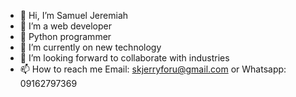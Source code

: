 - 👋 Hi, I’m Samuel Jeremiah
- 👀 I’m a web developer
- 🥰 Python programmer 
- 🌱 I’m currently on new technology 
- 💞️ I’m looking forward to collaborate with industries 
- 📫 How to reach me Email: skjerryforu@gmail.com or Whatsapp: 09162797369

<!---
Samuel-Jeremiah/Samuel-Jeremiah is a ✨ special ✨ repository because its `README.md` (this file) appears on your GitHub profile.
You can click the Preview link to take a look at your changes.
--->
